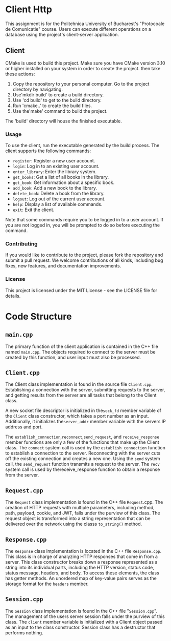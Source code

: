 # Client Http

This assignment is for the Politehnica University of Bucharest's "Protocoale de Comunicatie" course. Users can execute different operations on a database using the project's client-server application.

## Client

CMake is used to build this project. Make sure you have CMake version 3.10 or higher installed on your system in order to create the project. then take these actions:

1. Copy the repository to your personal computer.
Go to the project directory by navigating.
3. Use'mkdir build' to create a build directory.
4. Use 'cd build' to get to the build directory.
5. Run 'cmake..' to create the build files.
6. Use the'make' command to build the project.

The 'build' directory will house the finished executable.

### Usage

To use the client, run the executable generated by the build process. The client supports the following commands:

- `register`: Register a new user account.
- `login`: Log in to an existing user account.
- `enter_library`: Enter the library system.
- `get_books`: Get a list of all books in the library.
- `get_book`: Get information about a specific book.
- `add_book`: Add a new book to the library.
- `delete_book`: Delete a book from the library.
- `logout`: Log out of the current user account.
- `help`: Display a list of available commands.
- `exit`: Exit the client.

Note that some commands require you to be logged in to a user account. If you are not logged in, you will be prompted to do so before executing the command.

### Contributing

If you would like to contribute to the project, please fork the repository and submit a pull request. We welcome contributions of all kinds, including bug fixes, new features, and documentation improvements.

### License

This project is licensed under the MIT License - see the LICENSE file for details.

# Code Structure

## `main.cpp`

The primary function of the client application is contained in the C++ file named `main.cpp`. The objects required to connect to the server must be created by this function, and user input must also be processed.

## `Client.cpp`

The Client class implementation is found in the source file `Client.cpp`. Establishing a connection with the server, submitting requests to the server, and getting results from the server are all tasks that belong to the Client class.

A new socket file descriptor is initialized in the`sock_fd` member variable of the `Client` class constructor, which takes a port number as an input. Additionally, it initializes the`server_addr` member variable with the servers IP address and port.

The `establish_connection`,`reconnect`,`send_request`, and `receive_response` member functions are only a few of the functions that make up the Client class. The `connect` system call is used by the `establish_connection` function to establish a connection to the server. Reconnecting with the server cuts off the existing connection and creates a new one. Using the `send` system call, the `send_request` function transmits a request to the server. The `recv` system call is used by thereceive_response function to obtain a response from the server.

## `Request.cpp`

The `Request` class implementation is found in the C++ file `Request`.cpp. The creation of HTTP requests with multiple parameters, including method, path, payload, cookie, and JWT, falls under the purview of this class. The request object is transformed into a string representation that can be delivered over the network using the classs `to_string()` method.

## `Response.cpp`

The `Response` class implementation is located in the C++ file `Response.cpp`. This class is in charge of analyzing HTTP responses that come in from a server. This class constructor breaks down a response represented as a string into its individual parts, including the HTTP version, status code, status message, headers, and body. To access these elements, the class has getter methods. An unordered map of key-value pairs serves as the storage format for the `headers` member.

## `Session.cpp`

The `Session` class implementation is found in the C++ file "`Session.cpp`". The management of the users server session falls under the purview of this class. The `client` member variable is initialized with a Client object passed as an input to the class constructor. Session class has a destructor that performs nothing.
